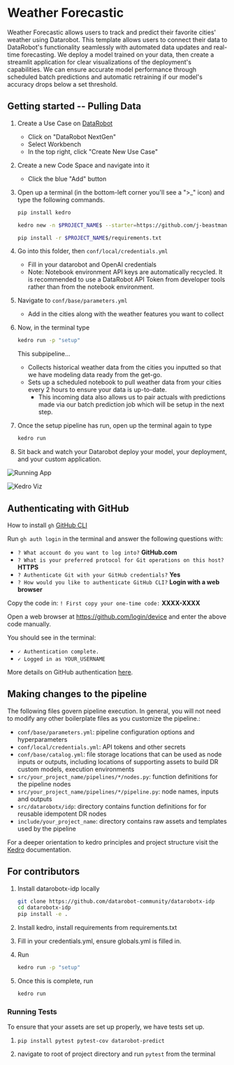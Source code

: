 # Weather Forecastic

Weather Forecastic allows users to track and predict their favorite cities' weather using Datarobot. This template allows users to connect their data to DataRobot's functionality seamlessly with automated data updates and real-time forecasting. We deploy a model trained on your data, then create a streamlit application for clear visualizations of the deployment's capabilities. We can ensure accurate model performance through scheduled batch predictions and automatic retraining if our model's accuracy drops below a set threshold.

## Getting started -- Pulling Data
1. Create a Use Case on [DataRobot](app.datarobot.com)
   - Click on "DataRobot NextGen"
   - Select Workbench
   - In the top right, click "Create New Use Case"

2. Create a new Code Space and navigate into it
   - Click the blue "Add" button

3. Open up a terminal (in the bottom-left corner you'll see a ">_" icon) and type the following commands.
   ```bash
   pip install kedro
   ```
   ```bash
   kedro new -n $PROJECT_NAME$ --starter=https://github.com/j-beastman/WeatherForecastic.git --checkout master
   ```
   ```bash
   pip install -r $PROJECT_NAME$/requirements.txt
   ```

4. Go into this folder, then `conf/local/credentials.yml`
   - Fill in your datarobot and OpenAI credentials
   - Note: Notebook environment API keys are automatically recycled. It is recommended to use a DataRobot API Token from developer tools rather than from the notebook environment.

5. Navigate to `conf/base/parameters.yml`
   - Add in the cities along with the weather features you want to collect

6. Now, in the terminal type 
   ```bash
   kedro run -p "setup"
   ```
   This subpipeline...
   - Collects historical weather data from the cities you inputted so that we have modeling data ready from the get-go.
   - Sets up a scheduled notebook to pull weather data from your cities every 2 hours to ensure your data is up-to-date.
      - This incoming data also allows us to pair actuals with predictions made via our batch prediction job which will be setup in the next step.

7. Once the setup pipeline has run, open up the terminal again to type
   ```bash
   kedro run
   ```

8. Sit back and watch your Datarobot deploy your model, your deployment, and your custom application. 


![Running App](https://s3.amazonaws.com/datarobot_public/drx/recipe_gifs/forecastic-weather.gif)

![Kedro Viz](https://s3.amazonaws.com/datarobot_public/drx/drx_gifs/kedro-viz.gif)


## <a name="gh-auth"></a> Authenticating with GitHub
How to install `gh` [GitHub CLI][GitHub CLI-link]

[GitHub CLI-link]: https://github.com/cli/cli

Run `gh auth login` in the terminal and answer the following questions with:
- `? What account do you want to log into?` **GitHub.com**
- `? What is your preferred protocol for Git operations on this host?` **HTTPS**
- `? Authenticate Git with your GitHub credentials?` **Yes**
- `? How would you like to authenticate GitHub CLI?` **Login with a web browser**

Copy the code in: `! First copy your one-time code:` **XXXX-XXXX**

Open a web browser at https://github.com/login/device and enter the above code manually.

You should see in the terminal:
- `✓ Authentication complete.`
- `✓ Logged in as YOUR_USERNAME`

More details on GitHub authentication [here][gh-docs].

[gh-docs]: https://docs.github.com/en/authentication/keeping-your-account-and-data-secure/about-authentication-to-github#https

## Making changes to the pipeline
The following files govern pipeline execution. In general, you will not need to modify
any other boilerplate files as you customize the pipeline.:

- `conf/base/parameters.yml`: pipeline configuration options and hyperparameters
- `conf/local/credentials.yml`: API tokens and other secrets
- `conf/base/catalog.yml`: file storage locations that can be used as node inputs or outputs,
  including locations of supporting assets to build DR custom models, execution environments
- `src/your_project_name/pipelines/*/nodes.py`: function definitions for the pipeline nodes
- `src/your_project_name/pipelines/*/pipeline.py`: node names, inputs and outputs
- `src/datarobotx/idp`: directory contains function definitions for for reusable idempotent DR nodes
- `include/your_project_name`: directory contains raw assets and templates used by the pipeline

For a deeper orientation to kedro principles and project structure visit the [Kedro][kedro-docs]
documentation.

[kedro-docs]: https://docs.kedro.org/en/stable/

## For contributors

1. Install datarobotx-idp locally
   ```bash
   git clone https://github.com/datarobot-community/datarobotx-idp
   cd datarobotx-idp
   pip install -e .
   ```

2. Install kedro, install requirements from requirements.txt

3. Fill in your credentials.yml, ensure globals.yml is filled in.

4. Run
   ```bash
   kedro run -p "setup"
   ```

5. Once this is complete, run 
   ```bash
   kedro run
   ```

### Running Tests
To ensure that your assets are set up properly, we have tests set up.
1. `pip install pytest pytest-cov datarobot-predict`

2. navigate to root of project directory and run `pytest` from the terminal